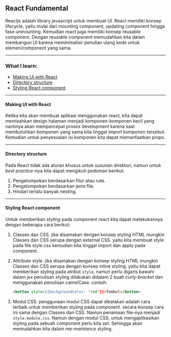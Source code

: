 ##  React Fundamental

Reactjs adalah library javascript untuk membuat UI. React memiliki konsep lifecycle, yaitu mulai dari mounting component, updating component hingga fase unmounting. Kemudian react juga memiliki konsep reusable component. Dengan reusable component memudahkan kita dalam membangun UI karena meminimalisir penulian ulang kode untuk elemen/component yang sama.

---

### What I learn:

- [Making UI with React](#sec1)
- [Directory structure](#sec2)
- [Styling React component](#sec3)

---

<h4  id='sec1'>Making UI with React</h4>

Ketika kita akan membuat aplikasi menggunakan react, kita dapat memisahkan design halaman menjadi komponen-komponen kecil yang nantinya akan mempercepat proses development karena saat membutuhkan komponen yang sama kita tinggal import komponen tersebut. Kemudian untuk penyesuaian isi komponen kita dapat memanfaatkan props.
  
---

<h4  id='sec2'>Directory structure</h4>

Pada React tidak ada aturan khusus untuk susunan direktori, namun untuk *best practice*-nya kita dapat mengikuti pedoman berikut:
	
1. Pengelompokan berdasarkan fitur atau rute.
2. Pengelompokan berdasarkan jenis file.
3. Hindari terlalu banyak nesting.

---  

<h4  id='sec3'>Styling React component</h4>

Untuk memberikan *styling* pada component react kita dapat melakukannya dengan beberapa cara berikut:

1. Classes dan CSS.
	jika disamakan dengan konsep styling HTML mungkin Classes dan CSS serupa dengan external CSS. yaitu kita membuat style pada file style.css kemudian kita tinggal import dan apply pada component.
2. Attribute style.
	jika disamakan dengan konsep styling HTML mungkin Classes dan CSS serupa dengan konsep inline styling. yaitu kita dapat memberikan styling pada atribut `style`, namun perlu digaris bawahi dalam jsx penulisan styling dilakukan didalam 2 buah *curly-bracket* dan menggunakan penulisan camelCase. contoh:

	```html
	<button style={{backgroundColor: 'red'}}>Tombol</button>
	```
3. Modul CSS.
	penggunaan modul CSS dapat dikatakan adalah cara terbaik untuk memberikan styling pada component. secara konsep cara ini sama dengan Classes dan CSS. Namun penamaan file-nya menjadi `style.module.css`. Namun dengan modul CSS, untuk mengaplikasikan styling pada sebuah component perlu kita set. Sehingga akan memudahkan kita dalam me-*maintance* styling.